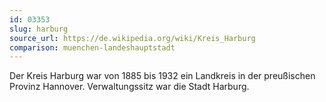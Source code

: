 ```yaml
---
id: 03353
slug: harburg
source_url: https://de.wikipedia.org/wiki/Kreis_Harburg
comparison: muenchen-landeshauptstadt
---
```


Der Kreis Harburg war von 1885 bis 1932 ein Landkreis in der preußischen Provinz Hannover. Verwaltungssitz war die Stadt Harburg.
